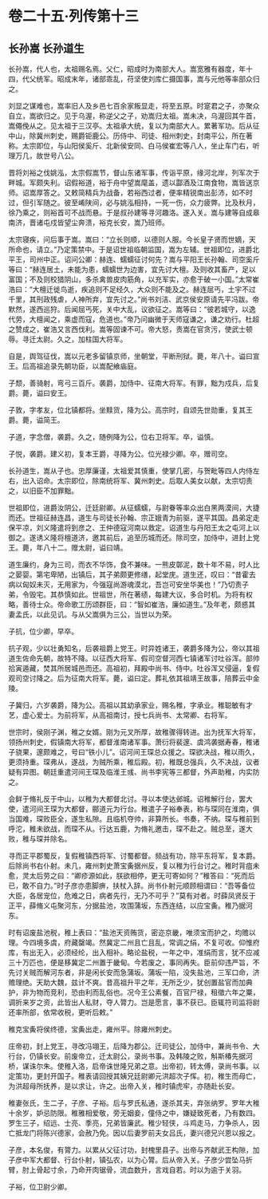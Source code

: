 # 卷二十五·列传第十三

## 长孙嵩 长孙道生

长孙嵩，代人也，太祖赐名焉。父仁，昭成时为南部大人。嵩宽雅有器度，年十四，代父统军。昭成末年，诸部乖乱，苻坚使刘库仁摄国事，嵩与元他等率部众归之。

刘显之谋难也，嵩率旧人及乡邑七百余家叛显走，将至五原。时寔君之子，亦聚众自立，嵩欲归之。见于乌渥，称逆父之子，劝嵩归太祖。嵩未决，乌渥回其牛首，嵩僶俛从之。见太祖于三汉亭。太祖承大统，复以为南部大人。累著军功。后从征中山，除冀州刺史，赐爵钜鹿公。历侍中、司徒、相州刺史，封南平公，所在著称。太宗即位，与山阳侯奚斤、北新侯安同、白马侯崔宏等八人，坐止车门右，听理万几，故世号八公。

晋将刘裕之伐姚泓，太宗假嵩节，督山东诸军事，传诣平原，缘河北岸，列军次于畔城。军颇失利。诏假裕道，裕于舟中望嵩麾盖，遗以酃酒及江南食物，嵩皆送京师。诏嵩厚答之。又敕简精兵为战备，若裕西过者，便率精锐南出彭沛，如不时过，但引军随之。彼至崤陕间，必与姚泓相持，一死一伤，众力疲弊。比及秋月，徐乃乘之，则裕首可不战而悬。于是叔孙建等寻河趣洛。遂入关。嵩与建等自成皋南济，晋诸屯戍皆望尘奔溃，裕克长安，嵩乃班师。

太宗寝疾，问后事于嵩。嵩曰：“立长则顺，以德则人服。今长皇子贤而世嫡，天所命也，请立。”乃定策禁中。于是诏世祖临朝监国，嵩为左辅。世祖即位，进爵北平王，司州中正。诏问公卿：赫连、蠕蠕征讨何先？嵩与平阳王长孙翰、司空奚斤等曰：“赫连居土，未能为患，蠕蠕世为边害，宜先讨大檀。及则收其畜产，足以富国；不及则校猎阴山，多杀禽兽皮肉筋角，以充军实，亦愈于破一小国。”太常崔浩曰：“大檀迁徙鸟逝，疾追则不足经久，大众则不能及之。赫连屈丐，土宇不过千里，其刑政残虐，人神所弃，宜先讨之。”尚书刘洁、武京侯安原请先平冯跋。帝默然，遂西巡狩。后闻屈丐死，关中大乱，议欲征之。嵩等曰：“彼若城守，以逸代劳，大檀闻之，乘虚而寇，危道也。”帝乃问幽微于天师寇谦之，谦之劝行。杜超之赞成之，崔浩又言西伐利。嵩等固谏不可。帝大怒，责嵩在官贪污，使武士顿辱。寻迁太尉。久之，加柱国大将军。

自是，舆驾征伐，嵩以元老多留镇京师，坐朝堂，平断刑狱。薨，年八十。谥曰宣王。后高祖追录先朝功臣，以嵩配飨庙庭。

子颓，善骑射，弯弓三百斤。袭爵，加侍中、征南大将军。有罪，黜为戍兵，后复爵。薨，谥曰安王。

子敦，字孝友，位北镇都将。坐黩货，降为公。高宗时，自颂先世勋重，复其王爵。薨，谥简王。

子道，字念僧，袭爵。久之，随例降为公，位右卫将军。卒，谥慎。

子悦，袭爵。建义初，复本王爵，寻降为公。位光禄少卿。卒，赠司空。

长孙道生，嵩从子也。忠厚廉谨，太祖爱其慎重，使掌几密，与贺毗等四人内侍左右，出入诏命。太宗即位，除南统将军、冀州刺史。后取人美女以献，太宗切责之，以旧臣不加罪黜。

世祖即位，进爵汝阴公，迁廷尉卿。从征蠕蠕，与尉眷等率众出白黑两漠间，大捷而还。世祖征赫连昌，道生与司徒长孙翰、宗正娥青为前驱，遂平其国。昌弟定走保平凉，刘义隆遣将到彦之、王仲德寇河南以救定。诏道生与丹阳王太之屯河上以御之。遂诱义隆将檀道济，邀其前后，追至历城而还。除司空，加侍中，进封上党王。薨，年八十二。赠太尉，谥曰靖。

道生廉约，身为三司，而衣不华饰，食不兼味。一熊皮鄣泥，数十年不易，时人比之晏婴。第宅卑陋，出镇后，其子弟颇更修缮，起堂庑。道生还，叹曰：“昔霍去病以匈奴未灭，无用家为，今强寇尚游魂漠北，吾岂可安坐华美也！”乃切责子弟，令毁宅。其恭慎如此。世祖世，所在著绩，每建大议，多合时机。为将有权略，善待士众。帝命歌工历颂群臣，曰：“智如崔浩，廉如道生。”及年老，颇惑其妻孟氏，以此见讥。与从父嵩俱为三公，当世以为荣。

子抗，位少卿，早卒。

抗子观，少以壮勇知名，后袭祖爵上党王。时异姓诸王，袭爵多降为公，帝以其祖道生佐命先朝，故特不降。以征西大将军、假司空督河西七镇诸军讨吐谷浑。部帅拾寅遁藏，焚其所居城邑而还。高祖初，拜殿中尚书、侍中。吐谷浑又侵逼，复假观司空讨降之。后为征南大将军。薨，谥曰定。葬礼依其祖靖王故事，陪葬云中金陵。

子冀归，六岁袭爵，降为公。高祖以其幼承家业，赐名稚，字承业。稚聪敏有才艺，虚心爱士。为前将军，从高祖南讨，授七兵尚书、太常卿、右将军。

世宗时，侯刚子渊，稚之女婿。刚为元叉所厚，故稚骤得转进。出为抚军大将军，领扬州刺史，假镇南大将军，都督淮南诸军事。萧衍将裴邃、虞鸿袭据寿春，稚诸子骁果，邃颇难之，号曰“铁小儿”。诏河间王琛总众援之。琛欲决战，稚以雨久，更须持重。琛弗从，遂战，为贼所乘，稚后殿。初，稚既总强兵，久不决战，议者疑有异图。朝廷重遣河间王琛及临淮王彧、尚书李宪等三都督，外声助稚，内实防之。

会鲜于脩礼反于中山，以稚为大都督北讨。寻以本使达邺城。诏稚解行台，罢大使，遣河间王琛为大都督，郦道元为行台。稚遣子子裕奉表，称与琛同在淮南，俱当国难，琛败臣全，遂生私隙。且临机夺帅，非算所长。书奏，不纳。琛与稚前到呼沱，稚未欲战，而琛不从。行达五鹿，为脩礼邀击，琛不赴之。贼总至，遂大败，稚与琛并除名。

寻而正平郡蜀反，复假稚镇西将军、讨蜀都督。频战有功，除平东将军，复本爵。后除尚书右仆射。未几，雍州刺史萧宝夤据州反，复以稚为行台讨之。稚时背疽未愈，灵太后劳之曰：“卿疹源如此，朕欲相停，更无可寄如何？”稚答曰：“死而后已，敢不自力。”时子彦亦患脚痹，扶杖入辞。尚书仆射元顺顾相谓曰：“吾等备位大臣，各居宠位，危难之日，病者先行，无乃不可乎？”莫有对者。时薛凤贤反于正平，薛脩义屯聚河东，分据盐池，攻围蒲坂，东西连结，以应宝夤。稚乃据河东。

时有诏废盐池税，稚上表曰：“盐池天资贿货，密迩京畿，唯须宝而护之，均赡以理。今四境多虞，府藏罄竭。然冀定二州且亡且乱，常调之绢，不复可收。仰惟府库，有出无入，必须经纶，出入相补。略论盐税，一年之中，准绢而言，犹不应减三十万匹也，便是移冀定二州置于畿甸。今若废之，事同再失。臣前仰违严旨，不先讨关贼而解河东者，非是闲长安而急蒲坂。蒲坂一陷，没失盐池，三军口命，济赡理绝。天助大魏，兹计不爽。昔高祖升平之年，无所乏少，犹创置盐官而加典护，非为物而竞利，恐由利而乱俗也。况今王公素餐，百官尸禄，租徵六年之粟，调折来岁之资，此皆出人私财，夺人膂力。岂是愿言，事不获已。臣辄符司监将尉还率所部，依常收税，更听后敕。”

稚克宝夤将侯终德，宝夤出走，雍州平。除雍州刺史。

庄帝初，封上党王，寻改冯翊王，后降为郡公。迁司徒公，加侍中，兼尚书令、大行台，仍镇长安。前废帝立，迁太尉公，录尚书事。及韩陵之败，斛斯椿先据河桥，谋诛尔朱。使稚入洛，启帝诛世隆兄弟之意。出帝初，转太傅，录尚书事。以定策功，更封开国子。稚表请回授其姨兄廷尉卿元洪超次子恽。初，稚生而母亡，为洪超母所抚养，是以求让，许之。出帝入关，稚时镇虎牢，亦随赴长安。

稚妻张氏，生二子，子彦、子裕。后与罗氏私通，遂杀其夫，弃张纳罗。罗年大稚十余岁，妒忌防限。稚雅相爱敬，旁无姻妾，僮侍之中，嫌疑致死者，乃有数四。罗生三子，绍远、士亮、季亮，兄弟皆廉武。稚少轻侠，斗鸡走马，力争杀人，因亡抵龙门将陈兴德家，会赦乃免。因以后妻罗前夫女吕氏，妻兴德兄兴恩以报之。

子彦，本名俊，有膂力。以累从父征讨功，封槐里县子。出帝与齐献武王构隙，加子彦中军大都督、行台仆射，镇弘农，以为心膂。后从帝入关。子彦少尝坠马折臂，肘上骨起寸余，乃命开肉锯骨，流血数升，言戏自若。时以为逾于关羽。

子裕，位卫尉少卿。

